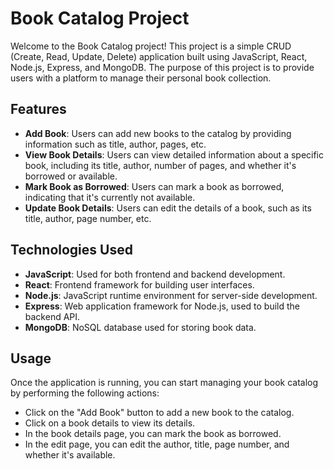 # Book Catalog Project

Welcome to the Book Catalog project! This project is a simple CRUD (Create, Read, Update, Delete) application built using JavaScript, React, Node.js, Express, and MongoDB. 
The purpose of this project is to provide users with a platform to manage their personal book collection.

## Features

- **Add Book**: Users can add new books to the catalog by providing information such as title, author, pages, etc.
- **View Book Details**: Users can view detailed information about a specific book, including its title, author, number of pages, and whether it's borrowed or available.
- **Mark Book as Borrowed**: Users can mark a book as borrowed, indicating that it's currently not available.
- **Update Book Details**: Users can edit the details of a book, such as its title, author, page number, etc.

## Technologies Used

- **JavaScript**: Used for both frontend and backend development.
- **React**: Frontend framework for building user interfaces.
- **Node.js**: JavaScript runtime environment for server-side development.
- **Express**: Web application framework for Node.js, used to build the backend API.
- **MongoDB**: NoSQL database used for storing book data.

## Usage

Once the application is running, you can start managing your book catalog by performing the following actions:

- Click on the "Add Book" button to add a new book to the catalog.
- Click on a book details to view its details.
- In the book details page, you can mark the book as borrowed.
- In the edit page, you can edit the author, title, page number, and whether it's available.
